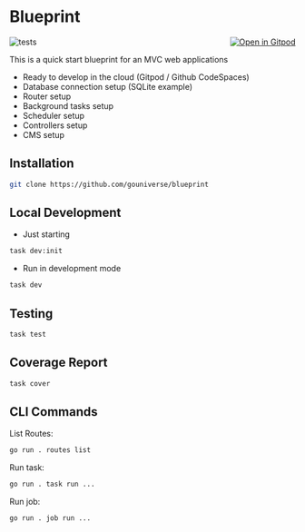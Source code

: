 # Blueprint 

<a href="https://gitpod.io/#https://github.com/gouniverse/blueprint" style="float:right;" target="_blank"><img src="https://gitpod.io/button/open-in-gitpod.svg" alt="Open in Gitpod" loading="lazy"></a>

![tests](https://github.com/gouniverse/blueprint/workflows/tests/badge.svg)

This is a quick start blueprint for an MVC web applications

- Ready to develop in the cloud (Gitpod / Github CodeSpaces)
- Database connection setup (SQLite example)
- Router setup
- Background tasks setup
- Scheduler setup
- Controllers setup
- CMS setup

## Installation

```bash
git clone https://github.com/gouniverse/blueprint
```

## Local Development

- Just starting
```bash
task dev:init
```

- Run in development mode
```bash
task dev
```

## Testing

```bash
task test
```

## Coverage Report

```bash
task cover
```

## CLI Commands

List Routes:

```bash
go run . routes list
```

Run task:

```bash
go run . task run ...
```

Run job:

```bash
go run . job run ...
```
